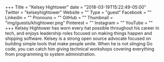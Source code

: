 +++
Title = "Kelsey Hightower"
date = "2018-03-19T15:22:49-05:00"
Twitter = "kelseyhightower"
Website = ""
Type = "guest"
Facebook = ""
Linkedin = ""
Pronouns = ""
GitHub = ""
Thumbnail = "img/guests/khightower.png"
Pinterest = ""
Instagram = ""
YouTube = ""
+++
Kelsey Hightower has worn every hat possible throughout his career in tech, and enjoys leadership roles focused on making things happen and shipping software. Kelsey is a strong open source advocate focused on building simple tools that make people smile. When he is not slinging Go code, you can catch him giving technical workshops covering everything from programming to system administration.
